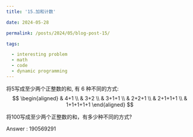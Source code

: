 ```yaml
---
title: '15.加和计数'

date: 2024-05-28

permalink: /posts/2024/05/blog-post-15/

tags:

  - interesting problem
  - math
  - code
  - dynamic programming 
---
```


将5写成至少两个正整数的和, 有 6 种不同的方式:
$$
\begin{aligned}
& 4+1 \\
& 3+2 \\
& 3+1+1 \\
& 2+2+1 \\
& 2+1+1+1 \\
& 1+1+1+1+1
\end{aligned}
$$

将100写成至少两个正整数的和，有多少种不同的方式?

Answer : 190569291

